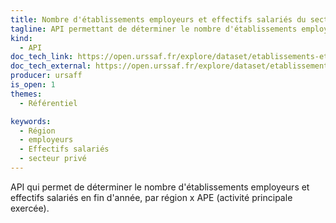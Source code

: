 ```yaml
---
title: Nombre d'établissements employeurs et effectifs salariés du secteur privé, par région x APE (2006-2020)
tagline: API permettant de déterminer le nombre d'établissements employeurs et effectifs salariés en fin d'année.
kind:
  - API
doc_tech_link: https://open.urssaf.fr/explore/dataset/etablissements-et-effectifs-salaries-au-niveau-commune-x-ape-last/table/
doc_tech_external: https://open.urssaf.fr/explore/dataset/etablissements-et-effectifs-salaries-au-niveau-commune-x-ape-last/table/
producer: ursaff
is_open: 1
themes:
  - Référentiel

keywords:
  - Région
  - employeurs
  - Effectifs salariés
  - secteur privé
---
```


API qui permet de déterminer le nombre d'établissements employeurs et effectifs salariés en fin d'année, par région x APE (activité principale exercée).
